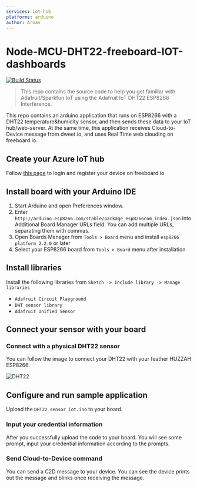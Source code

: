 ```yaml
---
services: iot-hub
platforms: arduino
author: Arnav
---
```


# Node-MCU-DHT22-freeboard-IOT-dashboards
[![Build Status](https://learn.adafruit.com/tmp36-temperature-sensor/using-a-temp-sensor)](https://freeboard.io/)

> This repo contains the source code to help you get familiar with Adafruit/Sparkfun IoT using the Adafruit IoT DHT22 ESP8266 Interference.

This repo contains an arduino application that runs on ESP8266 with a DHT22 temperature&humidity sensor, and then sends these data to your IoT hub/web-server. At the same time, this application receives Cloud-to-Device message from dweet.io, and uses Real Time web clouding on freeboard.io.

## Create your Azure IoT hub
Follow [this page](https://freeboard.io/login) to login and register your device on freeboard.io

## Install board with your Arduino IDE
1. Start Arduino and open Preferences window.
2. Enter `http://arduino.esp8266.com/stable/package_esp8266com_index.json` into Additional Board Manager URLs field. You can add multiple URLs, separating them with commas.
3. Open Boards Manager from `Tools > Board` menu and install `esp8266 platform 2.2.0` or later
4. Select your ESP8266 board from `Tools > Board` menu after installation

## Install libraries
Install the following libraries from `Sketch -> Include library -> Manage libraries`

* `Adafruit Circuit Playground`
* `DHT sensor library`
* `Adafruit Unified Sensor`

## Connect your sensor with your board
### Connect with a physical DHT22 sensor
You can follow the image to connect your DHT22 with your feather HUZZAH ESP8266.

![DHT22](https://docs.microsoft.com/en-us/azure/iot-hub/media/iot-hub-arduino-huzzah-esp8266-get-started/15_connections_on_breadboard.png)


## Configure and run sample application
Upload the `DHT22_sensor_iot.ino` to your board.

### Input your credential information
After you successfully upload the code to your board. You will see some prompt, input your credential information according to the prompts.

### Send Cloud-to-Device command
You can send a C2D message to your device. You can see the device prints out the message and blinks once receiving the message.
